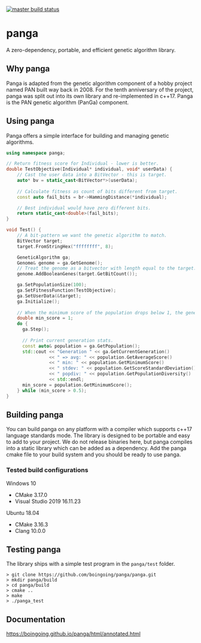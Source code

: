 [![master build status](https://travis-ci.org/boingoing/panga.svg?branch=master)](https://travis-ci.org/boingoing/panga/builds#)

# panga

A zero-dependency, portable, and efficient genetic algorithm library.

## Why panga

Panga is adapted from the genetic algorithm component of a hobby project named PAN built way back in 2008. For the tenth anniversary of the project, panga was split out into its own library and re-implemented in c++17. Panga is the PAN genetic algorithm (PanGa) component.

## Using panga

Panga offers a simple interface for building and managing genetic algorithms.

```c++
using namespace panga;

// Return fitness score for Individual - lower is better.
double TestObjective(Individual* individual, void* userData) {
    // Cast the user data into a BitVector - this is target.
    auto* bv = static_cast<BitVector*>(userData);
    
    // Calculate fitness as count of bits different from target.
    const auto fail_bits = br->HammingDistance(*individual);

    // Best individual would have zero different bits.
    return static_cast<double>(fail_bits);
}

void Test() {
    // A bit-pattern we want the genetic algorithm to match.
    BitVector target;
    target.FromStringHex("ffffffff", 8);

    GeneticAlgorithm ga;
    Genome& genome = ga.GetGenome();
    // Treat the genome as a bitvector with length equal to the target.
    genome.AddBooleanGenes(target.GetBitCount());

    ga.SetPopulationSize(100);
    ga.SetFitnessFunction(TestObjective);
    ga.SetUserData(&target);
    ga.Initialize();
    
    // When the minimum score of the population drops below 1, the genetic algorithm has matched the bit-pattern.
    double min_score = 1;
    do {
      ga.Step();
      
      // Print current generation stats.
      const auto& population = ga.GetPopulation();
      std::cout << "Generation " << ga.GetCurrentGeneration()
                << " => avg: " << population.GetAverageScore()
                << " min: " << population.GetMinimumScore()
                << " stdev: " << population.GetScoreStandardDeviation()
                << " popdiv: " << population.GetPopulationDiversity()
                << std::endl;
      min_score = population.GetMinimumScore();
    } while (min_score > 0.5);
}
```

## Building panga

You can build panga on any platform with a compiler which supports c++17 language standards mode. The library is designed to be portable and easy to add to your project. We do not release binaries here, but panga compiles into a static library which can be added as a dependency. Add the panga cmake file to your build system and you should be ready to use panga.

### Tested build configurations

Windows 10
* CMake 3.17.0
* Visual Studio 2019 16.11.23

Ubuntu 18.04
* CMake 3.16.3
* Clang 10.0.0

## Testing panga

The library ships with a simple test program in the `panga/test` folder.

```console
> git clone https://github.com/boingoing/panga/panga.git
> mkdir panga/build
> cd panga/build
> cmake ..
> make
> ./panga_test
```

## Documentation

https://boingoing.github.io/panga/html/annotated.html
